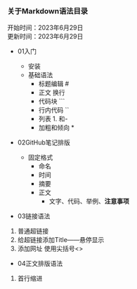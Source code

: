 ### 关于Markdown语法目录
开始时间：2023年6月29日  
更新时间：2023年6月29日

- 01入门
  - 安装
  - 基础语法
    - 标题编辑 #
    - 正文 换行
    - 代码块 ```
    - 行内代码 ``
    - 列表 1. 和- 
    - 加粗和倾向 *

- 02GitHub笔记排版
  - 固定格式
    - 命名
    - 时间
    - 摘要
    - 正文
      - 文字、代码、举例、**注意事项**

- 03链接语法
1. 普通超链接
1. 给超链接添加Title——悬停显示
2. 添加网址 使用尖括号<>

- 04正文排版语法
1. 首行缩进
